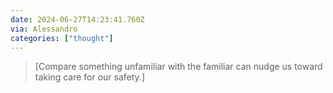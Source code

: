 ```yaml
---
date: 2024-06-27T14:23:41.760Z
via: Alessandro
categories: ["thought"]
---
```

> [Compare something unfamiliar with the familiar can nudge us toward taking care for our safety.]
